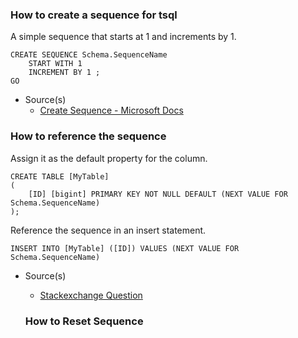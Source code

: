 ### How to create a sequence for tsql

A simple sequence that starts at 1 and increments by 1.

```
CREATE SEQUENCE Schema.SequenceName  
    START WITH 1  
    INCREMENT BY 1 ;  
GO  
```

- Source(s)
  - [Create Sequence - Microsoft Docs](https://docs.microsoft.com/en-us/sql/t-sql/statements/create-sequence-transact-sql?view=sql-server-2017)

### How to reference the sequence

Assign it as the default property for the column.

```
CREATE TABLE [MyTable]
(
    [ID] [bigint] PRIMARY KEY NOT NULL DEFAULT (NEXT VALUE FOR Schema.SequenceName)
);
```

Reference the sequence in an insert statement.

```
INSERT INTO [MyTable] ([ID]) VALUES (NEXT VALUE FOR Schema.SequenceName)
```

- Source(s)
  - [Stackexchange Question](https://dba.stackexchange.com/questions/53261/how-do-i-create-a-table-with-a-column-that-uses-a-sequence)
  
  ### How to Reset Sequence
